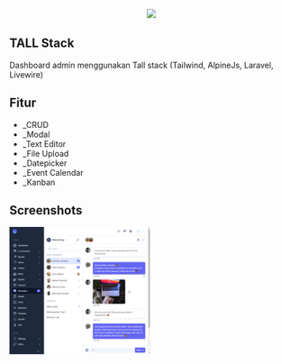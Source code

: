 <p align="center"><a href="https://laravel.com" target="_blank"><img src="https://raw.githubusercontent.com/laravel/art/master/logo-lockup/5%20SVG/2%20CMYK/1%20Full%20Color/laravel-logolockup-cmyk-red.svg" width="400"></a></p>



## TALL Stack

Dashboard admin menggunakan Tall stack (Tailwind, AlpineJs, Laravel, Livewire) 

## Fitur

- _CRUD
- _Modal 
- _Text Editor
- _File Upload
- _Datepicker
- _Event Calendar
- _Kanban

## Screenshots
<div>
<img width="250" src="https://github.com/larazan/movie/blob/main/screenshots/Laravel.png"> </img>

</div>